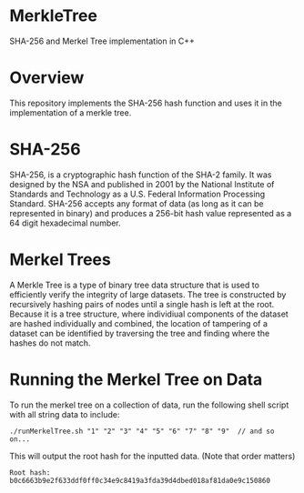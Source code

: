 # MerkleTree
SHA-256 and Merkel Tree implementation in C++

# Overview

This repository implements the SHA-256 hash function and uses it in the implementation of a merkle tree.

# SHA-256


SHA-256, is a cryptographic hash function of the SHA-2 family. It was designed by the NSA and published in 2001 by the National Institute of Standards and Technology as a U.S. Federal Information Processing Standard. SHA-256 accepts any format of data (as long as it can be represented in binary) and produces a 256-bit hash value represented as a 64 digit hexadecimal number. 

# Merkel Trees

A Merkle Tree is a type of binary tree data structure that is used to efficiently verify the integrity of large datasets. The tree is constructed by recursively hashing pairs of nodes until a single hash is left at the root. Because it is a tree structure, where individiual components of the dataset are hashed individually and combined, the location of tampering of a dataset can be identified by traversing the tree and finding where the hashes do not match.

# Running the Merkel Tree on Data

To run the merkel tree on a collection of data, run the following shell script with all string data to include:

    ./runMerkelTree.sh "1" "2" "3" "4" "5" "6" "7" "8" "9"  // and so on...

This will output the root hash for the inputted data. (Note that order matters)

    Root hash: b0c6663b9e2f633ddf0ff0c34e9c8419a3fda39d4dbed018af81da0e9c150860
